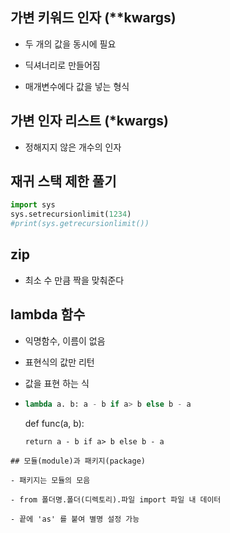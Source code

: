 ## 가변 키워드 인자 (**kwargs)

- 두 개의 값을 동시에 필요

- 딕셔너리로 만들어짐

- 매개변수에다 값을 넣는 형식

## 가변 인자 리스트 (*kwargs)

- 정해지지 않은 개수의 인자

## 재귀 스택 제한 풀기

```python
import sys  
sys.setrecursionlimit(1234)
#print(sys.getrecursionlimit())
```

## zip

- 최소 수 만큼 짝을 맞춰준다

## lambda 함수

- 익명함수, 이름이 없음

- 표현식의 값만 리턴

- 값을 표현 하는 식

- ```python
  lambda a. b: a - b if a> b else b - a
  ```
  
  def func(a, b):
  
      return a - b if a> b else b - a

```
## 모듈(module)과 패키지(package)

- 패키지는 모듈의 모음

- from 폴더명.폴더(디렉토리).파일 import 파일 내 데이터

- 끝에 'as' 를 붙여 별명 설정 가능
```
